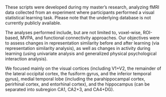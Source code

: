 These scripts were developed during my master’s research, analyzing fMRI data collected from an experiment where participants performed a visual statistical learning task. 
Please note that the underlying database is not currently publicly available.

The analyses performed include, but are not limited to, voxel-wise, ROI-based, MVPA, and functional connectivity approaches. Our objectives were to assess changes in representation similarity before and after learning (via representation similarity analysis), as well as changes in activity during learning (using univariate analysis and generalized physical psychological interaction analysis).

We focused mainly on the visual cortices (including V1+V2, the remainder of the lateral occipital cortex, the fusiform gyrus, and the inferior temporal gyrus), medial temporal lobe (including the parahippocampal cortex, perirhinal cortex, and entorhinal cortex), and the hippocampus (can be separated into subregion CA1, CA2+3, and CA4+DG).
